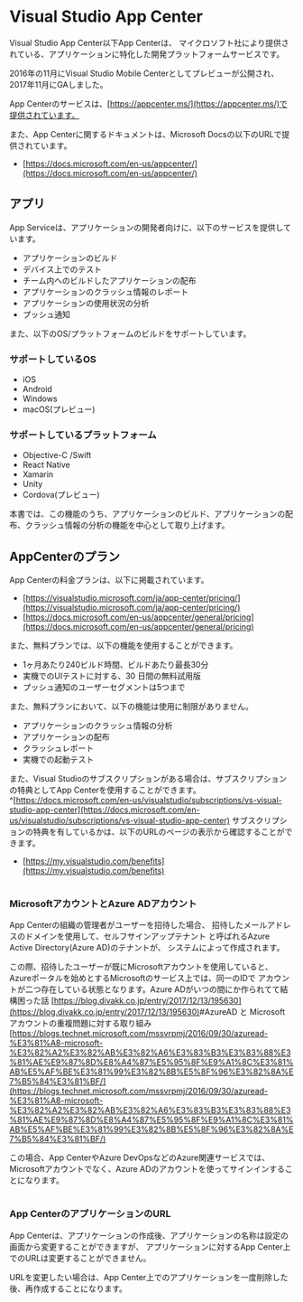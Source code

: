 # Visual Studio App Center

Visual Studio App Center<span class="footnote">以下App Center</span>は、
マイクロソフト社により提供されている、アプリケーションに特化した開発プラットフォームサービスです。

2016年の11月にVisual Studio Mobile Centerとしてプレビューが公開され、2017年11月にGAしました。

App Centerのサービスは、[https://appcenter.ms/](https://appcenter.ms/)で提供されています。

また、App Centerに関するドキュメントは、Microsoft Docsの以下のURLで提供されています。

- [https://docs.microsoft.com/en-us/appcenter/](https://docs.microsoft.com/en-us/appcenter/)

## アプリ

App Serviceは、アプリケーションの開発者向けに、以下のサービスを提供しています。

- アプリケーションのビルド
- デバイス上でのテスト
- チーム内へのビルドしたアプリケーションの配布
- アプリケーションのクラッシュ情報のレポート
- アプリケーションの使用状況の分析
- プッシュ通知

また、以下のOS/プラットフォームのビルドをサポートしています。

### サポートしているOS

- iOS
- Android
- Windows
- macOS(プレビュー)

### サポートしているプラットフォーム

- Objective-C /Swift
- React Native
- Xamarin
- Unity
- Cordova(プレビュー)

本書では、この機能のうち、アプリケーションのビルド、アプリケーションの配布、クラッシュ情報の分析の機能を中心として取り上げます。

## AppCenterのプラン

App Centerの料金プランは、以下に掲載されています。

- [https://visualstudio.microsoft.com/ja/app-center/pricing/](https://visualstudio.microsoft.com/ja/app-center/pricing/)
- [https://docs.microsoft.com/en-us/appcenter/general/pricing](https://docs.microsoft.com/en-us/appcenter/general/pricing)

また、無料プランでは、以下の機能を使用することができます。

- 1ヶ月あたり240ビルド時間、ビルドあたり最長30分
- 実機でのUIテストに対する、30 日間の無料試用版
- プッシュ通知のユーザーセグメントは5つまで

また、無料プランにおいて、以下の機能は使用に制限がありません。

- アプリケーションのクラッシュ情報の分析
- アプリケーションの配布
- クラッシュレポート
- 実機での起動テスト

また、Visual Studioのサブスクリプションがある場合は、サブスクリプションの特典としてApp Centerを使用することができます。^[https://docs.microsoft.com/en-us/visualstudio/subscriptions/vs-visual-studio-app-center](https://docs.microsoft.com/en-us/visualstudio/subscriptions/vs-visual-studio-app-center) サブスクリプションの特典を有しているかは、以下のURLのページの表示から確認することができます。

- [https://my.visualstudio.com/benefits](https://my.visualstudio.com/benefits)

<div class="column">

### MicrosoftアカウントとAzure ADアカウント

App Centerの組織の管理者がユーザーを招待した場合、
招待したメールアドレスのドメインを使用して、セルフサインアップテナント
と呼ばれるAzure Active Directory(Azure AD)のテナントが、
システムによって作成されます。

この際、招待したユーザーが既にMicrosoftアカウントを使用していると、
Azureポータルを始めとするMicrosoftのサービス上では、同一のIDで
アカウントが二つ存在している状態となります。<span class="footnote">Azure ADがいつの間にか作られてて結構困った話 [https://blog.divakk.co.jp/entry/2017/12/13/195630](https://blog.divakk.co.jp/entry/2017/12/13/195630)</span><span class="footnote">#AzureAD と Microsoft アカウントの重複問題に対する取り組み [https://blogs.technet.microsoft.com/mssvrpmj/2016/09/30/azuread-%E3%81%A8-microsoft-%E3%82%A2%E3%82%AB%E3%82%A6%E3%83%B3%E3%83%88%E3%81%AE%E9%87%8D%E8%A4%87%E5%95%8F%E9%A1%8C%E3%81%AB%E5%AF%BE%E3%81%99%E3%82%8B%E5%8F%96%E3%82%8A%E7%B5%84%E3%81%BF/](https://blogs.technet.microsoft.com/mssvrpmj/2016/09/30/azuread-%E3%81%A8-microsoft-%E3%82%A2%E3%82%AB%E3%82%A6%E3%83%B3%E3%83%88%E3%81%AE%E9%87%8D%E8%A4%87%E5%95%8F%E9%A1%8C%E3%81%AB%E5%AF%BE%E3%81%99%E3%82%8B%E5%8F%96%E3%82%8A%E7%B5%84%E3%81%BF/)</span>

この場合、App CenterやAzure DevOpsなどのAzure関連サービスでは、Microsoftアカウントでなく、Azure ADのアカウントを使ってサインインすることになります。
</div>

<div class="column">

### App CenterのアプリケーションのURL

App Centerは、アプリケーションの作成後、アプリケーションの名称は設定の画面から変更することができますが、
アプリケーションに対するApp Center上でのURLは変更することができません。

URLを変更したい場合は、App Center上でのアプリケーションを一度削除した後、再作成することになります。

</div>
